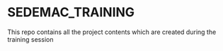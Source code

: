 # SEDEMAC_TRAINING
This repo contains all the project contents which are created during the training session
